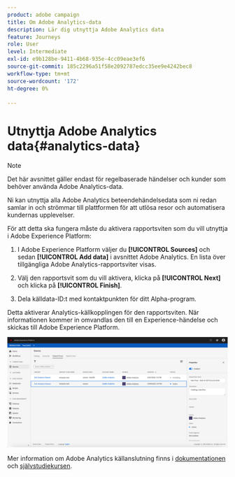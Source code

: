 ```yaml
---
product: adobe campaign
title: Om Adobe Analytics-data
description: Lär dig utnyttja Adobe Analytics data
feature: Journeys
role: User
level: Intermediate
exl-id: e9b128be-9411-4b68-935e-4cc09eae3ef6
source-git-commit: 185c2296a51f58e2092787edcc35ee9e4242bec8
workflow-type: tm+mt
source-wordcount: '172'
ht-degree: 0%

---
```


# Utnyttja Adobe Analytics data{#analytics-data}

>[!NOTE]
>
>Det här avsnittet gäller endast för regelbaserade händelser och kunder som behöver använda Adobe Analytics-data.

Ni kan utnyttja alla Adobe Analytics beteendehändelsedata som ni redan samlar in och strömmar till plattformen för att utlösa resor och automatisera kundernas upplevelser.

För att detta ska fungera måste du aktivera rapportsviten som du vill utnyttja i Adobe Experience Platform:

1. I Adobe Experience Platform väljer du **[!UICONTROL Sources]** och sedan **[!UICONTROL Add data]** i avsnittet Adobe Analytics. En lista över tillgängliga Adobe Analytics-rapportsviter visas.

1. Välj den rapportsvit som du vill aktivera, klicka på **[!UICONTROL Next]** och klicka på **[!UICONTROL Finish]**.

1. Dela källdata-ID:t med kontaktpunkten för ditt Alpha-program.

Detta aktiverar Analytics-källkopplingen för den rapportsviten. När informationen kommer in omvandlas den till en Experience-händelse och skickas till Adobe Experience Platform.

![](../assets/alpha-event9.png)

Mer information om Adobe Analytics källanslutning finns i [dokumentationen](https://experienceleague.adobe.com/docs/experience-platform/sources/connectors/adobe-applications/analytics.html) och [självstudiekursen](https://experienceleague.adobe.com/docs/experience-platform/sources/ui-tutorials/create/adobe-applications/analytics.html).
